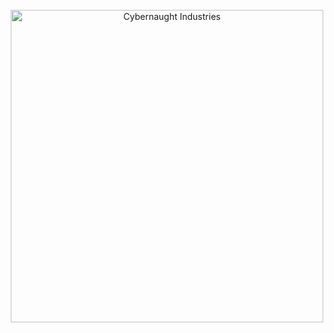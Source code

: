 <!-- Account LOGO -->
<br />
<div align="center">
  <a href="https://github.com/CyberNaughtIndustries">
    <img src="https://github.com/CyberNaughtIndustries/.github/tree/main/profile/pcn_images/pcn_cybernaught_industries_profile_logo.png" alt="Cybernaught Industries" width="500" height="500">
  </a>
</div>
